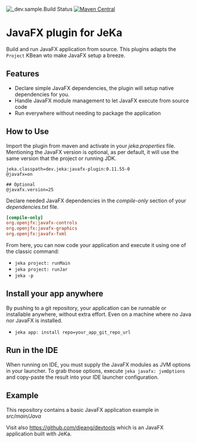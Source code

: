 ![_dev.sample.Build Status](https://github.com/jeka-dev/javafx-plugin/actions/workflows/main.yml/badge.svg)
[![Maven Central](https://img.shields.io/maven-central/v/dev.jeka/javafx-plugin)](https://search.maven.org/search?q=g:%22dev.jeka%22%20AND%20a:%22openapi-plugin%22)

# JavaFX plugin for JeKa

Build and run JavaFX application from source. This plugins adapts the `Project` KBean wto make JavaFX setup a breeze.

## Features

- Declare simple JavaFX dependencies, the plugin will setup native dependencies for you.
- Handle JavaFX module management to let JavaFX execute from source code
- Run everywhere without needing to package the application

## How to Use

Import the plugin from maven and activate in your *jeka.properties* file.
Mentioning the JavaFX version is optional, as per default, it will use the same version that the project or running JDK.

```properties
jeka.classpath=dev.jeka:javafx-plugin:0.11.55-0
@javafx=on

## Optional
@javafx.version=25
```

Declare needed JavaFX dependencies in the *compile-only* section of your *dependencies.txt* file.

```ini
[compile-only]
org.openjfx:javafx-controls
org.openjfx:javafx-graphics
org.openjfx:javafx-fxml
```

From here, you can now code your application and execute it using one of the classic command:
- `jeka project: runMain`
- `jeka project: runJar`
- `jeka -p`

## Install your app anywhere

By pushing to a git repository, your application can be runnable or installable anywhere, without extra effort.
Even on a machine where no Java nor JavaFX is installed.
- `jeka app: install repo=your_app_git_repo_url`

## Run in the IDE

When running on IDE, you must supply the JavaFX modules as JVM options in your launcher.
To grab those options, execute `jeka javafx: jvmOptions` and copy-paste the result into your IDE launcher configuration.

## Example

This repository contains a basic JavaFX application example in *src/main/Java*

Visit also https://github.com/djeang/devtools which is an JavaFX application built with JeKa.


